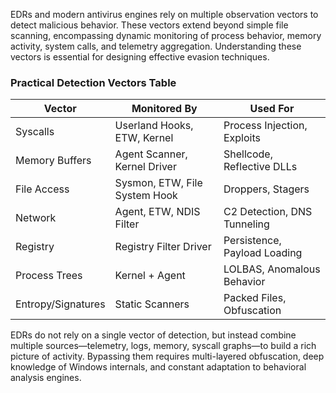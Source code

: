 EDRs and modern antivirus engines rely on multiple observation vectors to detect malicious behavior. These vectors extend beyond simple file scanning, encompassing dynamic monitoring of process behavior, memory activity, system calls, and telemetry aggregation. Understanding these vectors is essential for designing effective evasion techniques.

### Practical Detection Vectors Table

| Vector          | Monitored By                          | Used For                      |
|------------------|----------------------------------------|-------------------------------|
| Syscalls         | Userland Hooks, ETW, Kernel            | Process Injection, Exploits   |
| Memory Buffers   | Agent Scanner, Kernel Driver           | Shellcode, Reflective DLLs    |
| File Access      | Sysmon, ETW, File System Hook          | Droppers, Stagers             |
| Network          | Agent, ETW, NDIS Filter                | C2 Detection, DNS Tunneling   |
| Registry         | Registry Filter Driver                 | Persistence, Payload Loading  |
| Process Trees    | Kernel + Agent                         | LOLBAS, Anomalous Behavior    |
| Entropy/Signatures | Static Scanners                      | Packed Files, Obfuscation     |

EDRs do not rely on a single vector of detection, but instead combine multiple sources—telemetry, logs, memory, syscall graphs—to build a rich picture of activity. Bypassing them requires multi-layered obfuscation, deep knowledge of Windows internals, and constant adaptation to behavioral analysis engines.

